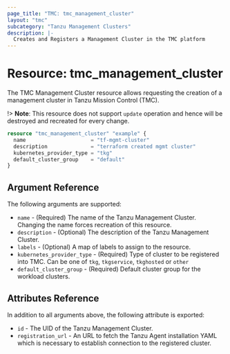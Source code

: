 ```yaml
---
page_title: "TMC: tmc_management_cluster"
layout: "tmc"
subcategory: "Tanzu Management Clusters"
description: |-
  Creates and Registers a Management Cluster in the TMC platform
---
```


# Resource: tmc_management_cluster

The TMC Management Cluster resource allows requesting the creation of a management cluster in Tanzu Mission Control (TMC). 

!> **Note**: This resource does not support `update` operation and hence will be destroyed and recreated for every change.

```terraform
resource "tmc_management_cluster" "example" {
  name                     = "tf-mgmt-cluster"
  description              = "terraform created mgmt cluster"
  kubernetes_provider_type = "tkg"
  default_cluster_group    = "default"
}
```

## Argument Reference

The following arguments are supported:

* `name` - (Required) The name of the Tanzu Management Cluster. Changing the name forces recreation of this resource.
* `description` - (Optional) The description of the Tanzu Management Cluster.
* `labels` - (Optional) A map of labels to assign to the resource.
* `kubernetes_provider_type` - (Required) Type of cluster to be registered into TMC. Can be one of `tkg`, `tkgservice`, `tkghosted` or `other`
* `default_cluster_group` - (Required) Default cluster group for the workload clusters.

## Attributes Reference

In addition to all arguments above, the following attribute is exported:

* `id` - The UID of the Tanzu Management Cluster.
* `registration_url` - An URL to fetch the Tanzu Agent installation YAML which is necessary to establish connection to the registered cluster.
